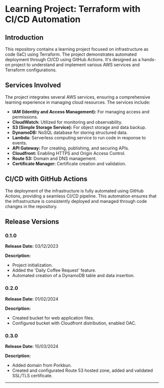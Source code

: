 # Learning Project: Terraform with CI/CD Automation

## Introduction
This repository contains a learning project focused on infrastructure as code (IaC) using Terraform. The project demonstrates automated deployment through CI/CD using GitHub Actions. It's designed as a hands-on project to understand and implement various AWS services and Terraform configurations.

## Services Involved
The project integrates several AWS services, ensuring a comprehensive learning experience in managing cloud resources. The services include:

- **IAM (Identity and Access Management):** For managing access and permissions.
- **CloudWatch:** Utilized for monitoring and observability.
- **S3 (Simple Storage Service):** For object storage and data backup.
- **DynamoDB:** NoSQL database for storing structured data.
- **Lambda:** Serverless computing service to run code in response to events.
- **API Gateway:** For creating, publishing, and securing APIs.
- **Cloudfront:** Enabling HTTPS and Origin Access Control.
- **Route 53:** Domain and DNS management.
- **Certificate Manager:** Certificate creation and validation.

## CI/CD with GitHub Actions
The deployment of the infrastructure is fully automated using GitHub Actions, providing a seamless CI/CD pipeline. This automation ensures that the infrastructure is consistently deployed and managed through code changes in the repository.

## Release Versions

### 0.1.0
**Release Date:** 03/12/2023

**Description:**
- Project initialization.
- Added the 'Daily Coffee Request' feature.
- Automated creation of a DynamoDB table and data insertion.


### 0.2.0 
**Release Date:** 01/02/2024 
 
**Description:** 
- Created bucket for web application files.
- Configured bucket with Cloudfront distribution, enabled OAC.

### 0.3.0 
**Release Date:** 10/03/2024 
 
**Description:** 
- Added domain from Porkbun.
- Created and configurated Route 53 hosted zone, added and validated SSL/TLS certificate.
---